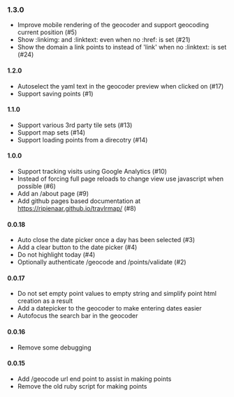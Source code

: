 ### 1.3.0
  * Improve mobile rendering of the geocoder and support geocoding current position (#5)
  * Show :linkimg: and :linktext: even when no :href: is set (#21)
  * Show the domain a link points to instead of 'link' when no :linktext: is set (#24)

#### 1.2.0
  * Autoselect the yaml text in the geocoder preview when clicked on (#17)
  * Support saving points (#1)

#### 1.1.0
  * Support various 3rd party tile sets (#13)
  * Support map sets (#14)
  * Support loading points from a direcotry (#14)

#### 1.0.0
  * Support tracking visits using Google Analytics (#10)
  * Instead of forcing full page reloads to change view use javascript when possible (#6)
  * Add an /about page (#9)
  * Add github pages based documentation at https://ripienaar.github.io/travlrmap/ (#8)

#### 0.0.18
  * Auto close the date picker once a day has been selected (#3)
  * Add a clear button to the date picker (#4)
  * Do not highlight today (#4)
  * Optionally authenticate /geocode and /points/validate (#2)

#### 0.0.17
  * Do not set empty point values to empty string and simplify point html creation as a result
  * Add a datepicker to the geocoder to make entering dates easier
  * Autofocus the search bar in the geocoder

#### 0.0.16
  * Remove some debugging

#### 0.0.15
  * Add /geocode url end point to assist in making points
  * Remove the old ruby script for making points

